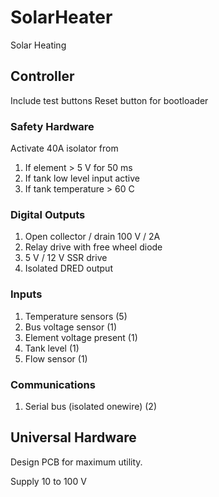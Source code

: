 # SolarHeater
Solar Heating

## Controller

Include test buttons
Reset button for bootloader

### Safety Hardware
Activate 40A isolator from
1. If element > 5 V for 50 ms
2. If tank low level input active
3. If tank temperature > 60 C

### Digital Outputs
1. Open collector / drain 100 V / 2A
2. Relay drive with free wheel diode
3. 5 V / 12 V SSR drive
4. Isolated DRED output

### Inputs
1. Temperature sensors (5)
2. Bus voltage sensor (1)
4. Element voltage present (1)
5. Tank level (1)
6. Flow sensor (1)


### Communications
1. Serial bus (isolated onewire) (2)


## Universal Hardware

Design PCB for maximum utility.

Supply 10 to 100 V





